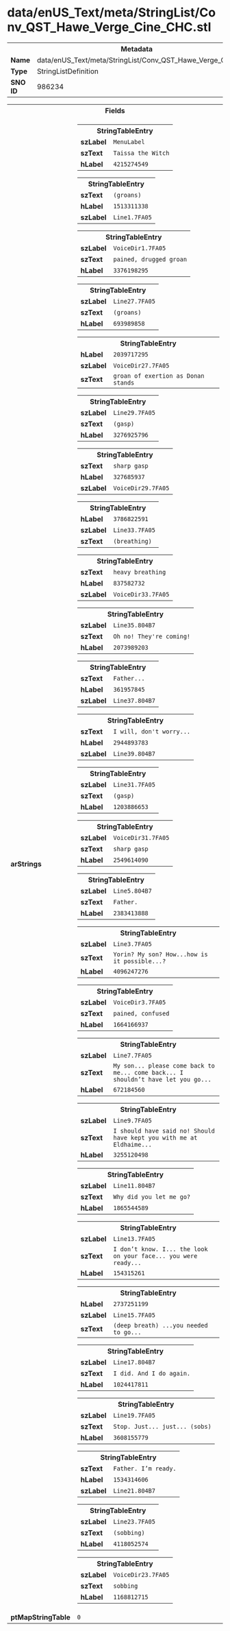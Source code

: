 <h1>data/enUS_Text/meta/StringList/Conv_QST_Hawe_Verge_Cine_CHC.stl</h1><table><tr><th colspan="100%">Metadata</th></tr><tr><td><b>Name</b></td><td>data/enUS_Text/meta/StringList/Conv_QST_Hawe_Verge_Cine_CHC.stl</td></tr><tr><td><b>Type</b></td><td>StringListDefinition</td></tr><tr><td><b>SNO ID</b></td><td>986234</td></tr></table>

<table><tr><th colspan="100%">Fields</th></tr><tr><td><b>arStrings</b></td><td><table><tr><th colspan="100%">StringTableEntry</th></tr><tr><td><b>szLabel</b></td><td><code>MenuLabel</code></td></tr><tr><td><b>szText</b></td><td><code>Taissa the Witch</code></td></tr><tr><td><b>hLabel</b></td><td><code>4215274549</code></td></tr></table>


<table><tr><th colspan="100%">StringTableEntry</th></tr><tr><td><b>szText</b></td><td><code>(groans)</code></td></tr><tr><td><b>hLabel</b></td><td><code>1513311338</code></td></tr><tr><td><b>szLabel</b></td><td><code>Line1.7FA05</code></td></tr></table>


<table><tr><th colspan="100%">StringTableEntry</th></tr><tr><td><b>szLabel</b></td><td><code>VoiceDir1.7FA05</code></td></tr><tr><td><b>szText</b></td><td><code>pained, drugged groan</code></td></tr><tr><td><b>hLabel</b></td><td><code>3376198295</code></td></tr></table>


<table><tr><th colspan="100%">StringTableEntry</th></tr><tr><td><b>szLabel</b></td><td><code>Line27.7FA05</code></td></tr><tr><td><b>szText</b></td><td><code>(groans)</code></td></tr><tr><td><b>hLabel</b></td><td><code>693989858</code></td></tr></table>


<table><tr><th colspan="100%">StringTableEntry</th></tr><tr><td><b>hLabel</b></td><td><code>2039717295</code></td></tr><tr><td><b>szLabel</b></td><td><code>VoiceDir27.7FA05</code></td></tr><tr><td><b>szText</b></td><td><code>groan of exertion as Donan stands</code></td></tr></table>


<table><tr><th colspan="100%">StringTableEntry</th></tr><tr><td><b>szLabel</b></td><td><code>Line29.7FA05</code></td></tr><tr><td><b>szText</b></td><td><code>(gasp)</code></td></tr><tr><td><b>hLabel</b></td><td><code>3276925796</code></td></tr></table>


<table><tr><th colspan="100%">StringTableEntry</th></tr><tr><td><b>szText</b></td><td><code>sharp gasp</code></td></tr><tr><td><b>hLabel</b></td><td><code>327685937</code></td></tr><tr><td><b>szLabel</b></td><td><code>VoiceDir29.7FA05</code></td></tr></table>


<table><tr><th colspan="100%">StringTableEntry</th></tr><tr><td><b>hLabel</b></td><td><code>3786822591</code></td></tr><tr><td><b>szLabel</b></td><td><code>Line33.7FA05</code></td></tr><tr><td><b>szText</b></td><td><code>(breathing)</code></td></tr></table>


<table><tr><th colspan="100%">StringTableEntry</th></tr><tr><td><b>szText</b></td><td><code>heavy breathing</code></td></tr><tr><td><b>hLabel</b></td><td><code>837582732</code></td></tr><tr><td><b>szLabel</b></td><td><code>VoiceDir33.7FA05</code></td></tr></table>


<table><tr><th colspan="100%">StringTableEntry</th></tr><tr><td><b>szLabel</b></td><td><code>Line35.804B7</code></td></tr><tr><td><b>szText</b></td><td><code>Oh no! They're coming!</code></td></tr><tr><td><b>hLabel</b></td><td><code>2073989203</code></td></tr></table>


<table><tr><th colspan="100%">StringTableEntry</th></tr><tr><td><b>szText</b></td><td><code>Father...</code></td></tr><tr><td><b>hLabel</b></td><td><code>361957845</code></td></tr><tr><td><b>szLabel</b></td><td><code>Line37.804B7</code></td></tr></table>


<table><tr><th colspan="100%">StringTableEntry</th></tr><tr><td><b>szText</b></td><td><code>I will, don't worry...</code></td></tr><tr><td><b>hLabel</b></td><td><code>2944893783</code></td></tr><tr><td><b>szLabel</b></td><td><code>Line39.804B7</code></td></tr></table>


<table><tr><th colspan="100%">StringTableEntry</th></tr><tr><td><b>szLabel</b></td><td><code>Line31.7FA05</code></td></tr><tr><td><b>szText</b></td><td><code>(gasp)</code></td></tr><tr><td><b>hLabel</b></td><td><code>1203886653</code></td></tr></table>


<table><tr><th colspan="100%">StringTableEntry</th></tr><tr><td><b>szLabel</b></td><td><code>VoiceDir31.7FA05</code></td></tr><tr><td><b>szText</b></td><td><code>sharp gasp</code></td></tr><tr><td><b>hLabel</b></td><td><code>2549614090</code></td></tr></table>


<table><tr><th colspan="100%">StringTableEntry</th></tr><tr><td><b>szLabel</b></td><td><code>Line5.804B7</code></td></tr><tr><td><b>szText</b></td><td><code>Father.</code></td></tr><tr><td><b>hLabel</b></td><td><code>2383413888</code></td></tr></table>


<table><tr><th colspan="100%">StringTableEntry</th></tr><tr><td><b>szLabel</b></td><td><code>Line3.7FA05</code></td></tr><tr><td><b>szText</b></td><td><code>Yorin? My son? How...how is it possible...?</code></td></tr><tr><td><b>hLabel</b></td><td><code>4096247276</code></td></tr></table>


<table><tr><th colspan="100%">StringTableEntry</th></tr><tr><td><b>szLabel</b></td><td><code>VoiceDir3.7FA05</code></td></tr><tr><td><b>szText</b></td><td><code>pained, confused</code></td></tr><tr><td><b>hLabel</b></td><td><code>1664166937</code></td></tr></table>


<table><tr><th colspan="100%">StringTableEntry</th></tr><tr><td><b>szLabel</b></td><td><code>Line7.7FA05</code></td></tr><tr><td><b>szText</b></td><td><code>My son... please come back to me... come back... I shouldn’t have let you go...</code></td></tr><tr><td><b>hLabel</b></td><td><code>672184560</code></td></tr></table>


<table><tr><th colspan="100%">StringTableEntry</th></tr><tr><td><b>szLabel</b></td><td><code>Line9.7FA05</code></td></tr><tr><td><b>szText</b></td><td><code>I should have said no! Should have kept you with me at Eldhaime...</code></td></tr><tr><td><b>hLabel</b></td><td><code>3255120498</code></td></tr></table>


<table><tr><th colspan="100%">StringTableEntry</th></tr><tr><td><b>szLabel</b></td><td><code>Line11.804B7</code></td></tr><tr><td><b>szText</b></td><td><code>Why did you let me go?</code></td></tr><tr><td><b>hLabel</b></td><td><code>1865544589</code></td></tr></table>


<table><tr><th colspan="100%">StringTableEntry</th></tr><tr><td><b>szLabel</b></td><td><code>Line13.7FA05</code></td></tr><tr><td><b>szText</b></td><td><code>I don’t know. I... the look on your face... you were ready...</code></td></tr><tr><td><b>hLabel</b></td><td><code>154315261</code></td></tr></table>


<table><tr><th colspan="100%">StringTableEntry</th></tr><tr><td><b>hLabel</b></td><td><code>2737251199</code></td></tr><tr><td><b>szLabel</b></td><td><code>Line15.7FA05</code></td></tr><tr><td><b>szText</b></td><td><code>(deep breath) ...you needed to go...</code></td></tr></table>


<table><tr><th colspan="100%">StringTableEntry</th></tr><tr><td><b>szLabel</b></td><td><code>Line17.804B7</code></td></tr><tr><td><b>szText</b></td><td><code>I did. And I do again.</code></td></tr><tr><td><b>hLabel</b></td><td><code>1024417811</code></td></tr></table>


<table><tr><th colspan="100%">StringTableEntry</th></tr><tr><td><b>szLabel</b></td><td><code>Line19.7FA05</code></td></tr><tr><td><b>szText</b></td><td><code>Stop. Just... just... (sobs)</code></td></tr><tr><td><b>hLabel</b></td><td><code>3608155779</code></td></tr></table>


<table><tr><th colspan="100%">StringTableEntry</th></tr><tr><td><b>szText</b></td><td><code>Father. I’m ready.</code></td></tr><tr><td><b>hLabel</b></td><td><code>1534314606</code></td></tr><tr><td><b>szLabel</b></td><td><code>Line21.804B7</code></td></tr></table>


<table><tr><th colspan="100%">StringTableEntry</th></tr><tr><td><b>szLabel</b></td><td><code>Line23.7FA05</code></td></tr><tr><td><b>szText</b></td><td><code>(sobbing)</code></td></tr><tr><td><b>hLabel</b></td><td><code>4118052574</code></td></tr></table>


<table><tr><th colspan="100%">StringTableEntry</th></tr><tr><td><b>szLabel</b></td><td><code>VoiceDir23.7FA05</code></td></tr><tr><td><b>szText</b></td><td><code>sobbing</code></td></tr><tr><td><b>hLabel</b></td><td><code>1168812715</code></td></tr></table>


</td></tr><tr><td><b>ptMapStringTable</b></td><td><code>0</code></td></tr></table>

